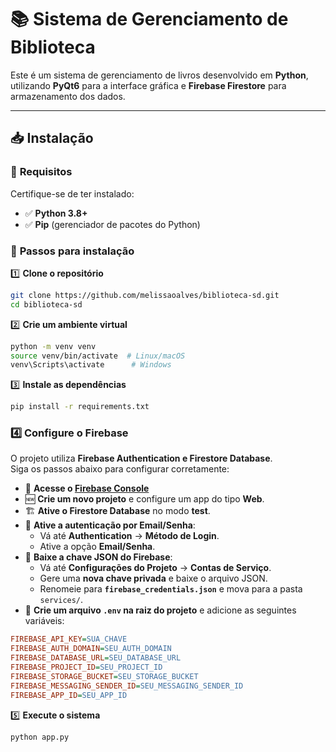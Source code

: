 # 📚 Sistema de Gerenciamento de Biblioteca

Este é um sistema de gerenciamento de livros desenvolvido em **Python**, utilizando **PyQt6** para a interface gráfica e **Firebase Firestore** para armazenamento dos dados.

---

## 📥 **Instalação**

### 🔧 **Requisitos**
Certifique-se de ter instalado:
- ✅ **Python 3.8+**
- ✅ **Pip** (gerenciador de pacotes do Python)

### 📌 **Passos para instalação**

1️⃣ **Clone o repositório**
```bash
git clone https://github.com/melissaoalves/biblioteca-sd.git
cd biblioteca-sd
```

2️⃣ **Crie um ambiente virtual** 
```bash
python -m venv venv
source venv/bin/activate  # Linux/macOS
venv\Scripts\activate      # Windows
```

3️⃣ **Instale as dependências**
```bash
pip install -r requirements.txt
```

### 4️⃣ **Configure o Firebase**  
O projeto utiliza **Firebase Authentication e Firestore Database**.  
Siga os passos abaixo para configurar corretamente:

- 🔗 **Acesse o [Firebase Console](https://console.firebase.google.com/)**  
- 🆕 **Crie um novo projeto** e configure um app do tipo **Web**.  
- 🏗 **Ative o Firestore Database** no modo **test**.  
- 🔐 **Ative a autenticação por Email/Senha**:  
  - Vá até **Authentication** → **Método de Login**.  
  - Ative a opção **Email/Senha**.  
- 🔑 **Baixe a chave JSON do Firebase**:  
  - Vá até **Configurações do Projeto** → **Contas de Serviço**.  
  - Gere uma **nova chave privada** e baixe o arquivo JSON.  
  - Renomeie para **`firebase_credentials.json`** e mova para a pasta `services/`.  
- 📝 **Crie um arquivo `.env` na raiz do projeto** e adicione as seguintes variáveis:  
```ini
FIREBASE_API_KEY=SUA_CHAVE
FIREBASE_AUTH_DOMAIN=SEU_AUTH_DOMAIN
FIREBASE_DATABASE_URL=SEU_DATABASE_URL
FIREBASE_PROJECT_ID=SEU_PROJECT_ID
FIREBASE_STORAGE_BUCKET=SEU_STORAGE_BUCKET
FIREBASE_MESSAGING_SENDER_ID=SEU_MESSAGING_SENDER_ID
FIREBASE_APP_ID=SEU_APP_ID
```

5️⃣ **Execute o sistema**
   ```bash
   python app.py
   ```

